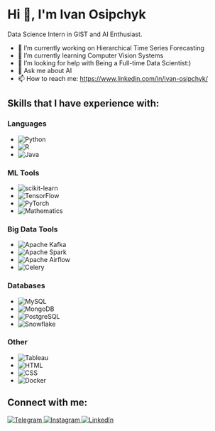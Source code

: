 # Hi 👋, I'm Ivan Osipchyk

Data Science Intern in GIST and AI Enthusiast.

- 🔭 I’m currently working on Hierarchical Time Series Forecasting
- 🌱 I’m currently learning Computer Vision Systems
- 🤔 I’m looking for help with Being a Full-time Data Scientist:)
- 💬 Ask me about AI
- 📫 How to reach me: https://www.linkedin.com/in/ivan-osipchyk/

## Skills that I have experience with:

### Languages
- ![Python](https://img.shields.io/badge/-Python-3776AB?logo=python&logoColor=white&style=for-the-badge)
- ![R](https://img.shields.io/badge/-R-276DC3?logo=r&logoColor=white&style=for-the-badge)
- ![Java](https://img.shields.io/badge/-Java-007396?logo=java&logoColor=white&style=for-the-badge)

### ML Tools
- ![scikit-learn](https://img.shields.io/badge/-scikit--learn-F7931E?logo=scikit-learn&logoColor=white&style=for-the-badge)
- ![TensorFlow](https://img.shields.io/badge/-TensorFlow-FF6F00?logo=tensorflow&logoColor=white&style=for-the-badge)
- ![PyTorch](https://img.shields.io/badge/-PyTorch-EE4C2C?logo=pytorch&logoColor=white&style=for-the-badge)
- ![Mathematics](https://img.shields.io/badge/-Mathematics-008080?style=for-the-badge)

### Big Data Tools
- ![Apache Kafka](https://img.shields.io/badge/-Apache%20Kafka-231F20?logo=apache-kafka&logoColor=white&style=for-the-badge)
- ![Apache Spark](https://img.shields.io/badge/-Apache%20Spark-E25A1C?logo=apache-spark&logoColor=white&style=for-the-badge)
- ![Apache Airflow](https://img.shields.io/badge/-Apache%20Airflow-017CEE?logo=apache-airflow&logoColor=white&style=for-the-badge)
- ![Celery](https://img.shields.io/badge/-Celery-37814A?logo=celery&logoColor=white&style=for-the-badge)

### Databases
- ![MySQL](https://img.shields.io/badge/-MySQL-4479A1?logo=mysql&logoColor=white&style=for-the-badge)
- ![MongoDB](https://img.shields.io/badge/-MongoDB-47A248?logo=mongodb&logoColor=white&style=for-the-badge)
- ![PostgreSQL](https://img.shields.io/badge/-PostgreSQL-336791?logo=postgresql&logoColor=white&style=for-the-badge)
- ![Snowflake](https://img.shields.io/badge/-Snowflake-29B5E8?logo=snowflake&logoColor=white&style=for-the-badge)

### Other
- ![Tableau](https://img.shields.io/badge/-Tableau-E97627?logo=tableau&logoColor=white&style=for-the-badge)
- ![HTML](https://img.shields.io/badge/-HTML-E34F26?logo=html5&logoColor=white&style=for-the-badge)
- ![CSS](https://img.shields.io/badge/-CSS-1572B6?logo=css3&logoColor=white&style=for-the-badge)
- ![Docker](https://img.shields.io/badge/-Docker-2496ED?logo=docker&logoColor=white&style=for-the-badge)



## Connect with me:

<p align="left">
  <a href="https://telegram.me/i_vantus" target="_blank">
    <img src="https://img.shields.io/badge/Telegram-2CA5E0?style=for-the-badge&logo=telegram&logoColor=white" alt="Telegram"/>
  </a>
  <a href="=https://www.instagram.com/i_osipchyk?igsh=b3YzZWN5bnQyMDVx&utm_source=qr" target="_blank">
    <img src="https://img.shields.io/badge/Instagram-E4405F?style=for-the-badge&logo=instagram&logoColor=white" alt="Instagram"/>
  </a>
  <a href="https://www.linkedin.com/in/ivan-osipchyk" target="_blank">
    <img src="https://img.shields.io/badge/LinkedIn-0077B5?style=for-the-badge&logo=linkedin&logoColor=white" alt="LinkedIn"/>
  </a>
</p>
